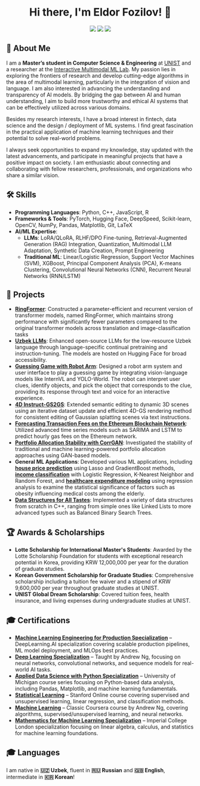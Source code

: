 <h1 align="center">Hi there, I'm Eldor Fozilov! 👋</h1>
<p align="center">
  <a href="https://github.com/eldor-fozilov"><img src="https://img.shields.io/github/followers/eldor-fozilov?label=Follow&style=social"></a>
  <a href="https://www.linkedin.com/in/eldor-fozilov"><img src="https://img.shields.io/badge/LinkedIn-Profile-blue?logo=linkedin"></a>
  <a href="mailto:eldorfozilov@gmail.com"><img src="https://img.shields.io/badge/Email-eldorfozilov%40gmail.com-red"></a>
</p>

## 🚀 About Me
I am a **Master’s student in Computer Science & Engineering** at [UNIST](https://www.unist.ac.kr/) and a researcher at the [Interactive Multimodal ML Lab](https://sites.google.com/view/mvllab). My passion lies in exploring the frontiers of research and develop cutting-edge algorithms in the area of multimodal learning, particularly in the integration of vision and language. I am also interested in advancing the understanding and transparency of AI models. By bridging the gap between AI and human understanding, I aim to build more trustworthy and ethical AI systems that can be effectively utilized across various domains.

Besides my research interests, I have a broad interest in fintech, data science and the design / deployment of ML systems. I find great fascination in the practical application of machine learning techniques and their potential to solve real-world problems.

I always seek opportunities to expand my knowledge, stay updated with the latest advancements, and participate in meaningful projects that have a positive impact on society. I am enthusiastic about connecting and collaborating with fellow researchers, professionals, and organizations who share a similar vision.

## 🛠 Skills
- **Programming Languages**: Python, C++, JavaScript, R
- **Frameworks & Tools**: PyTorch, Hugging Face, DeepSpeed, Scikit-learn, OpenCV, NumPy, Pandas, Matplotlib, Git, LaTeX
- **AI/ML Expertise**:
  - **LLMs**: LoRA/QLoRA, RLHF/DPO Fine-tuning, Retrieval-Augmented Generation (RAG) Integration, Quantization, Multimodal LLM Adaptation, Synthetic Data Creation, Prompt Engineering
  - **Traditional ML**: Linear/Logistic Regression, Support Vector Machines (SVM), XGBoost, Principal Component Analysis (PCA), K-means Clustering, Convolutional Neural Networks (CNN), Recurrent Neural Networks (RNN/LSTM)

## 🔬 Projects
 - **[RingFormer](https://github.com/eldor-fozilov/ringformer)**: Constructed a parameter-efficient and recurrent version of transformer models, named RingFormer, which maintains strong performance with significantly fewer parameters compared to the original transformer models across translation and image-classification tasks 
 - **[Uzbek LLMs](https://huggingface.co/behbudiy)**: Enhanced open-source LLMs for the low-resource Uzbek language through language-specific continual pretraining and instruction-tuning. The models are hosted on Hugging Face for broad accessibility.
 - **[Guessing Game with Robot Arm](https://github.com/eldor-fozilov/guessing-game-with-robot)**: Designed a robot arm system and user interface to play a guessing game by integrating vision-language models like InternVL and YOLO-World. The robot can interpret user clues, identify objects, and pick the object that corresponds to the clue, providing its response through text and voice for an interactive experience.
 - **[4D Instruct-GS2GS](https://github.com/eldor-fozilov/4d-editing)**: Extended semantic editing to dynamic 3D scenes using an iterative dataset update and efficient 4D-GS rendering method for consistent editing of Gaussian splatting scenes via text instructions. 
 - **[Forecasting Transaction Fees on the Ethereum Blockchain Network](https://github.com/eldor-fozilov/ethereum-gas-price-prediction)**: Utilized advanced time series models such as SARIMA and LSTM to predict hourly gas fees on the Ethereum network.
 - **[Portfolio Allocation Stability with CorrGAN](https://github.com/eldor-fozilov/corrGAN-for-testing-the-stability-of-portfolio-allocation-methods)**: Investigated the stability of traditional and machine learning-powered portfolio allocation approaches using GAN-based models.
 - **General ML Applications**: Developed various ML applications, including **[house price prediction](https://github.com/eldor-fozilov/house-price-prediction)** using Lasso and GradientBoost methods, **[income classification](https://github.com/eldor-fozilov/data-mining/tree/main/final%20project)** with Logistic Regression, K-Nearest Neighbor and Random Forest, and **[healthcare expenditure modeling](https://github.com/eldor-fozilov/projects-in-R/tree/main/final_project)** using regression analysis to examine the statistical significance of factors such as obesity influencing medical costs among the elderly.
 - **[Data Structures for All Tastes](https://github.com/eldor-fozilov/data-structures-for-all-tastes)**: Implemented a variety of data structures from scratch in C++, ranging from simple ones like Linked Lists to more advanced types such as Balanced Binary Search Trees.

## 🏆 Awards & Scholarships
- **Lotte Scholarship for International Master's Students**: Awarded by the Lotte Scholarship Foundation for students with exceptional research potential in Korea, providing KRW 12,000,000 per year for the duration of graduate studies.
- **Korean Government Scholarship for Graduate Studies**: Comprehensive scholarship including a tuition fee waiver and a stipend of KRW 9,600,000 per year throughout graduate studies at UNIST.
- **UNIST Global Dream Scholarship**: Covered tuition fees, health insurance, and living expenses during undergraduate studies at UNIST.

## 🎓 Certifications
- **[Machine Learning Engineering for Production Specialization](https://github.com/eldor-fozilov/first-dance-with-MLOps)** – DeepLearning.AI specialization covering scalable production pipelines, ML model deployment, and MLOps best practices.
- **[Deep Learning Specialization](https://github.com/eldor-fozilov/my-first-steps-into-deep-learning)** – Taught by Andrew Ng, focusing on neural networks, convolutional networks, and sequence models for real-world AI tasks.
- **[Applied Data Science with Python Specialization](https://github.com/eldor-fozilov/applied-data-science-with-python)** – University of Michigan course series focusing on Python-based data analysis, including Pandas, Matplotlib, and machine learning fundamentals.
- **[Statistical Learning](https://courses.edx.org/certificates/59f809113f1248c3a70a18f62dccc495)** – Stanford Online course covering supervised and unsupervised learning, linear regression, and classification methods.
- **[Machine Learning](https://github.com/eldor-fozilov/machine-learning-course-stanford)** – Classic Coursera course by Andrew Ng, covering algorithms, supervised/unsupervised learning, and neural networks.
- **[Mathematics for Machine Learning Specialization](https://www.coursera.org/account/accomplishments/specialization/certificate/R5GU7JE75P8V)** – Imperial College London specialization focusing on linear algebra, calculus, and statistics for machine learning foundations.

## 🎓 Languages
I am native in **🇺🇿 Uzbek**, fluent in **🇷🇺 Russian** and **🇬🇧 English**, intermediate in **🇰🇷 Korean**!
